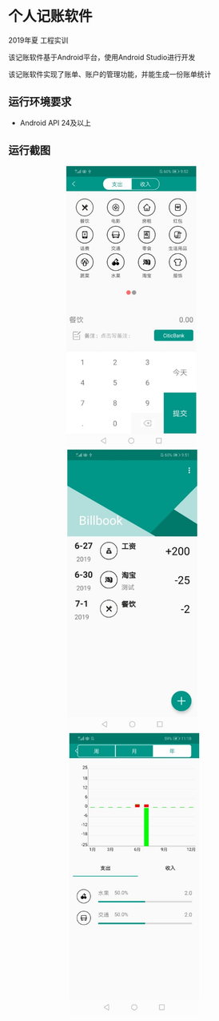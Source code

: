 # 个人记账软件

2019年夏 工程实训

该记账软件基于Android平台，使用Android Studio进行开发

该记账软件实现了账单、账户的管理功能，并能生成一份账单统计


## 运行环境要求

* Android API 24及以上


## 运行截图
<div align="center">
    <img src="screenshoots/1.jpg" width="260"/> &nbsp;&nbsp;<img src="screenshoots/2.jpg" width="260"/>&nbsp;&nbsp;<img src="screenshoots/3.jpg" width="260"/>
</div>